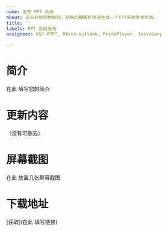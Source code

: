 ```yaml
---
name: 发布 PPT 系统
about: 点击右侧绿色按钮，使用此模板可快速生成一个PPT系统发布页面。
title: ''
labels: PPT 系统发布
assignees: NSC-MPPT, MXrek-outlook, PridePlayer, JesseGary

---
```


# 简介

在此 填写您的简介

# 更新内容

（没有可删去）

# 屏幕截图

在此 放置几张屏幕截图

# 下载地址

[获取](在此 填写链接)
